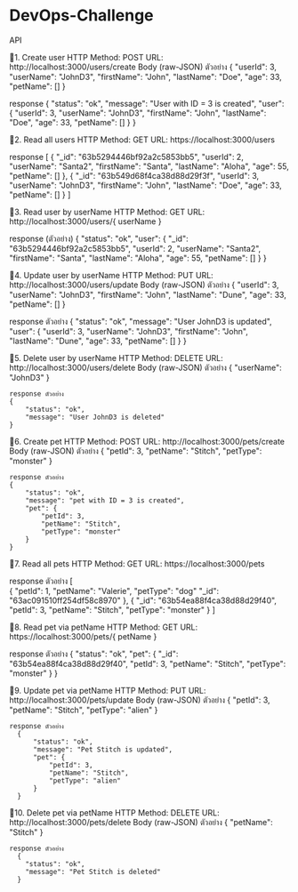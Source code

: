 # DevOps-Challenge
API

👤1. Create user
  HTTP Method: POST
  URL: http://localhost:3000/users/create
  Body (raw-JSON) ตัวอย่าง
  {
    "userId": 3,
    "userName": "JohnD3",
    "firstName": "John",
    "lastName": "Doe",
    "age": 33,
    "petName": []
  }

  response
    {
      "status": "ok",
      "message": "User with ID = 3 is created",
      "user": {
          "userId": 3,
          "userName": "JohnD3",
          "firstName": "John",
          "lastName": "Doe",
          "age": 33,
          "petName": []
      }
  }


👤2. Read all users
 HTTP Method: GET
 URL: https://localhost:3000/users

 response
 [
    {
        "_id": "63b5294446bf92a2c5853bb5",
        "userId": 2,
        "userName": "Santa2",
        "firstName": "Santa",
        "lastName": "Aloha",
        "age": 55,
        "petName": []
    },
    {
        "_id": "63b549d68f4ca38d88d29f3f",
        "userId": 3,
        "userName": "JohnD3",
        "firstName": "John",
        "lastName": "Doe",
        "age": 33,
        "petName": []
    }
]


👤3. Read user by userName
  HTTP Method: GET
  URL: http://localhost:3000/users/{ userName }

response (ตัวอย่าง)
  {
      "status": "ok",
      "user": {
          "_id": "63b5294446bf92a2c5853bb5",
          "userId": 2,
          "userName": "Santa2",
          "firstName": "Santa",
          "lastName": "Aloha",
          "age": 55,
          "petName": []
      }
  }


👤4. Update user by userName
  HTTP Method: PUT
  URL: http://localhost:3000/users/update
  Body (raw-JSON) ตัวอย่าง
    {
      "userId": 3,
      "userName": "JohnD3",
      "firstName": "John",
      "lastName": "Dune",
      "age": 33,
      "petName": []
    }

  response ตัวอย่าง
   {
      "status": "ok",
      "message": "User JohnD3 is updated",
      "user": {
          "userId": 3,
          "userName": "JohnD3",
          "firstName": "John",
          "lastName": "Dune",
          "age": 33,
          "petName": []
      }
  }


👤5. Delete user by userName
    HTTP Method: DELETE
    URL: http://localhost:3000/users/delete
    Body (raw-JSON) ตัวอย่าง
    {
          "userName": "JohnD3"
     }


    response ตัวอย่าง
    {
        "status": "ok",
        "message": "User JohnD3 is deleted"
    }



🐨6. Create pet
    HTTP Method: POST
    URL: http://localhost:3000/pets/create
    Body (raw-JSON) ตัวอย่าง
    {
      "petId": 3,
      "petName": "Stitch",
      "petType": "monster"
    }


    response ตัวอย่าง
    {
        "status": "ok",
        "message": "pet with ID = 3 is created",
        "pet": {
            "petId": 3,
            "petName": "Stitch",
            "petType": "monster"
        }
    }

🐨7. Read all pets
 HTTP Method: GET
 URL: https://localhost:3000/pets


 response ตัวอย่าง
  [   
    {
          "petId": 1,
          "petName": "Valerie",
          "petType": "dog"
          "_id": "63ac091510ff254df58c8970"
    },
      {
          "_id": "63b54ea88f4ca38d88d29f40",
          "petId": 3,
          "petName": "Stitch",
          "petType": "monster"
      }
  ]

🐨8. Read pet via petName
   HTTP Method: GET
   URL: https://localhost:3000/pets/{ petName }
   
   response ตัวอย่าง
    {
      "status": "ok",
      "pet": {
          "_id": "63b54ea88f4ca38d88d29f40",
          "petId": 3,
          "petName": "Stitch",
          "petType": "monster"
        }
    }

🐨9. Update pet via petName
    HTTP Method: PUT
    URL: http://localhost:3000/pets/update
    Body (raw-JSON) ตัวอย่าง
       {
          "petId": 3,
          "petName": "Stitch",
          "petType": "alien"
        }
        
        
    response ตัวอย่าง
      {
          "status": "ok",
          "message": "Pet Stitch is updated",
          "pet": {
              "petId": 3,
              "petName": "Stitch",
              "petType": "alien"
          }
      }
      

🐨10. Delete pet via petName
    HTTP Method: DELETE
    URL: http://localhost:3000/pets/delete
    Body (raw-JSON) ตัวอย่าง
     {
          "petName": "Stitch"
     }
     

    response ตัวอย่าง
      {
        "status": "ok",
        "message": "Pet Stitch is deleted"
      }

